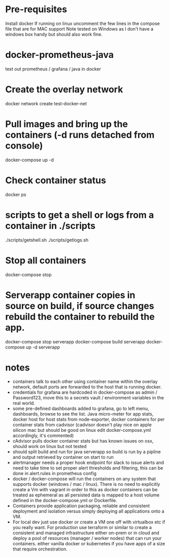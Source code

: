 # Pre-requisites
 Install docker
 If running on linux uncomment the few lines in the compose file that are for MAC support
 Note tested on Windows as I don't have a windows box handy but should also work fine.

# docker-prometheus-java
 test out prometheus / grafana / java in docker

# Create the overlay network
 docker network create test-docker-net

# Pull images and bring up the containers (-d runs detached from console)
 docker-compose up -d

# Check container status
 docker ps

# scripts to get a shell or logs from a container in ./scripts
 ./scripts/getshell.sh <containername>
 ./scripts/getlogs.sh <containername>

# Stop all containers
 docker-compose stop

# Serverapp container copies in source on build, if source changes rebuild the container to rebuild the app.
 docker-compose stop serverapp
 docker-compose build serverapp
 docker-compose up -d serverapp

 # notes
 * containers talk to each other using container name within the overlay network, default ports are forwarded to the host that is running docker.
 * credentials for grafana are hardcoded in docker-compose as admin / Password123, move this to a secrets vault / environment variables in the real world.
 * some pre-defined dashboards added to grafana, go to left menu, dashboards, browse to see the list.  Java micro-meter for app stats, docker host for host stats from node-exporter, docker containers for per container stats from cadvisor (cadvisor doesn't play nice on apple silicon mac but should be good on linux edit docker-compose.yml accordingly, it's commented)
 * cAdvisor pulls docker container stats but has known issues on osx, should work on linux but not tested
 * should split build and run for java serverapp so build is run by a pipline and output retrieved by container on start to run
 * alertmanager needs a proper hook endpoint for slack to issue alerts and need to take time to set proper alert thresholds and filtering, this can be done in alert.rules in prometheus config
 * docker / docker-compose will run the containers on any system that supports docker (windows / mac / linux). There is no need to explicitly create a Vm with vagrant in order to this as docker containers can be treated as ephemeral as all persisted data is mapped to a host volume defined in the docker-compose.yml or Dockerfile.
 * Containers provide application packaging, reliable and consistent deployment and isolation versus simply deploying all applications onto a VM.
 * For local dev just use docker or create a VM one off with virtualbox etc if you really want. For production use terraform or similar to create a consistent and managed infrastructure either on-prem or in cloud and deploy a pool of resources (manager / worker nodes) that can run your containers.  either vanilla docker or kubernetes if you have apps of a size that require orchestration.